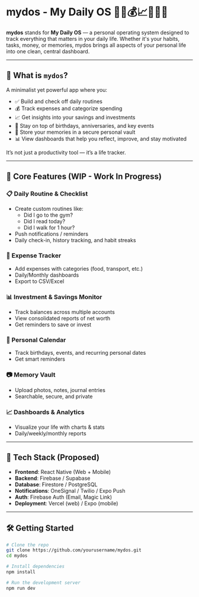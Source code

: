 # mydos - My Daily OS 🧠📅💰📈🧘‍♂️📸

**mydos** stands for **My Daily OS** — a personal operating system designed to track everything that matters in your daily life. Whether it's your habits, tasks, money, or memories, mydos brings all aspects of your personal life into one clean, central dashboard.

---

## 🌟 What is `mydos`?

A minimalist yet powerful app where you:
- ✅ Build and check off daily routines
- 💰 Track expenses and categorize spending
- 📈 Get insights into your savings and investments
- 🎂 Stay on top of birthdays, anniversaries, and key events
- 📸 Store your memories in a secure personal vault
- 📊 View dashboards that help you reflect, improve, and stay motivated

It’s not just a productivity tool — it’s a life tracker.

---

## 🧠 Core Features (WIP - Work In Progress)

### 📋 Daily Routine & Checklist
- Create custom routines like:
  - Did I go to the gym?
  - Did I read today?
  - Did I walk for 1 hour?
- Push notifications / reminders
- Daily check-in, history tracking, and habit streaks

### 💸 Expense Tracker
- Add expenses with categories (food, transport, etc.)
- Daily/Monthly dashboards
- Export to CSV/Excel

### 📊 Investment & Savings Monitor
- Track balances across multiple accounts
- View consolidated reports of net worth
- Get reminders to save or invest

### 🎉 Personal Calendar
- Track birthdays, events, and recurring personal dates
- Get smart reminders

### 📷 Memory Vault
- Upload photos, notes, journal entries
- Searchable, secure, and private

### 📈 Dashboards & Analytics
- Visualize your life with charts & stats
- Daily/weekly/monthly reports

---

## 🔧 Tech Stack (Proposed)

- **Frontend**: React Native (Web + Mobile)
- **Backend**: Firebase / Supabase
- **Database**: Firestore / PostgreSQL
- **Notifications**: OneSignal / Twilio / Expo Push
- **Auth**: Firebase Auth (Email, Magic Link)
- **Deployment**: Vercel (web) / Expo (mobile)

---

## 🛠 Getting Started

```bash
# Clone the repo
git clone https://github.com/yourusername/mydos.git
cd mydos

# Install dependencies
npm install

# Run the development server
npm run dev
